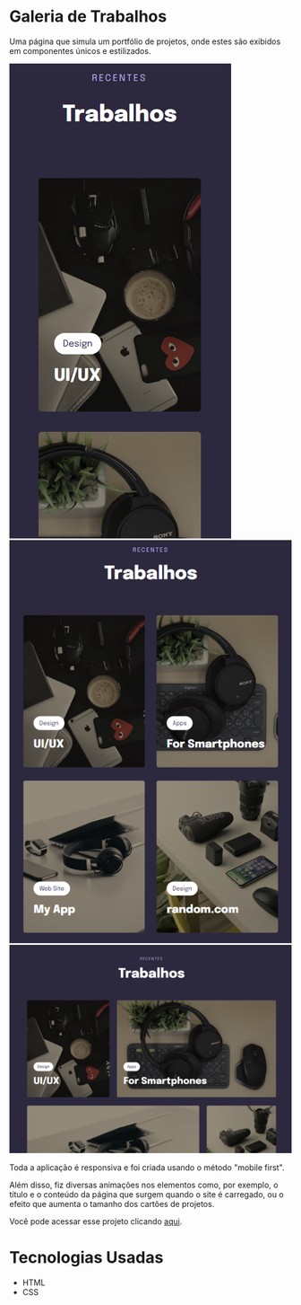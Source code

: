 # Galeria de Trabalhos

Uma página que simula um portfólio de projetos, onde estes são exibidos em componentes únicos e estilizados.

<img src="./images/mobile.png"/>
<img src="./images/tablet.png"/>
<img src="./images/desktop.png"/>

Toda a aplicação é responsiva e foi criada usando o método "mobile first". 

Além disso, fiz diversas animações nos elementos como, por exemplo, o título e o conteúdo da página que surgem quando o site é carregado, ou o efeito que aumenta o tamanho dos cartões de projetos.

Você pode acessar esse projeto clicando <a href="https://clmateus.github.io/Galeria-de-Trabalhos">aqui</a>.

# Tecnologias Usadas
<ul>
<li>HTML</li>
<li>CSS</li>
</ul>
